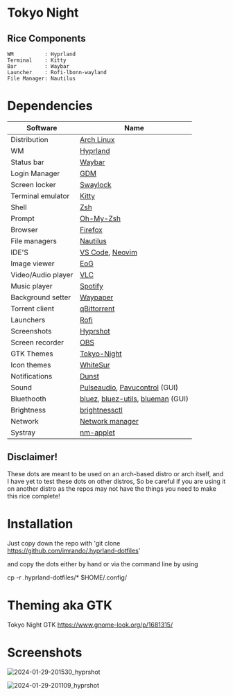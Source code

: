 # Tokyo Night 
## Rice Components
```
WM          : Hyprland
Terminal    : Kitty
Bar         : Waybar
Launcher    : Rofi-lbonn-wayland
File Manager: Nautilus
```

# Dependencies

| Software                                          | Name                                                                                                                                                                                                                                                                 |
| ------------------------------------------------- | -------------------------------------------------------------------------------------------------------------------------------------------------------------------------------------------------------------------------------------------------------------------- |
| Distribution                                      | [Arch Linux](https://archlinux.org/)                                                                                                                                                                                                                                 |
| WM                                                | [Hyprland](https://i3wm.org/)                                                            |
| Status bar                                        | [Waybar](https://github.com/Alexays/Waybar)                                                                                                           |
| Login Manager                                     | [GDM](https://wiki.archlinux.org/title/GDM)                                                                                                                                                                                                                        |
| Screen locker                                     | [Swaylock](https://github.com/swaywm/swaylock)                                                                                                                                                                                             |
| Terminal emulator                                 | [Kitty](https://wiki.archlinux.org/title/Kitty)                                                                                                                                                                                                              |
| Shell                                             | [Zsh](https://www.zsh.org/)                                                                                                                                                                                                                                       |
| Prompt                                            | [Oh-My-Zsh](https://ohmyz.sh/)                                                                                                                                                                                                                                     |
| Browser                                           | [Firefox](https://www.mozilla.org/en-US/firefox/new/)                                                                                                                                                                                                                |
| File managers                                     | [Nautilus](https://apps.gnome.org/Nautilus/)                                                                                                                                      |
| IDE'S                                             | [VS Code](https://wiki.archlinux.org/title/Visual_Studio_Code), [Neovim](https://wiki.archlinux.org/title/Neovim)                                                                                                                                                          |
| Image viewer                                      | [EoG](https://wiki.gnome.org/Apps/EyeOfGnome)                                                                                                                                                                                                                        |
| Video/Audio player                                | [VLC](https://wiki.archlinux.org/title/VLC_media_player)                                                                                                                                                                                                             |
| Music player                                      | [Spotify](https://wiki.archlinux.org/title/Spotify)                                                                                                                                                                                                                  |
| Background setter                                 | [Waypaper](https://github.com/anufrievroman/waypaper)                                                                                                                                                                                                                |
| Torrent client                                    | [qBittorrent](https://www.qbittorrent.org/)                                                                                                                                                                                                                          |
| Launchers                                         | [Rofi](https://wiki.archlinux.org/title/Rofi)                                                                                                                                                                                                                        |
| Screenshots                                       | [Hyprshot](https://github.com/Gustash/Hyprshot)                                                                                                                                                                                                                                  |
| Screen recorder                                   | [OBS](https://wiki.archlinux.org/title/Open_Broadcaster_Software)                                                                                                                                                                                                    |
| GTK Themes                                        | [Tokyo-Night](https://www.gnome-look.org/p/1681315/)                                                                                                                                                    |
| Icon themes                                       | [WhiteSur](https://github.com/vinceliuice/WhiteSur-icon-theme)                                                                                                                                                                                              |
| Notifications                                     | [Dunst](https://wiki.archlinux.org/title/Dunst)                                                                                                                                                                                                                      |
| Sound                                             | [Pulseaudio](https://wiki.archlinux.org/title/PulseAudio), [Pavucontrol](https://github.com/pulseaudio/pavucontrol) (GUI)                                                                                                                                            |
| Bluethooth                                        | [bluez](https://wiki.archlinux.org/title/bluetooth), [bluez-utils](https://wiki.archlinux.org/title/bluetooth), [blueman](https://github.com/blueman-project/blueman) (GUI)                                                                                          |
| Brightness                                        | [brightnessctl](https://gitlab.com/wavexx/acpilight)                                                                                                                                                                                                                     |
| Network                                           | [Network manager](https://wiki.archlinux.org/title/NetworkManager)                                                                                                                                                                                                                                                                                                                                                                                                                                                                                                                                                                                            |
| Systray                                           | [nm-applet](https://wiki.archlinux.org/title/NetworkManager#nm-applet)                                                                                          |




## Disclaimer!
These dots are meant to be used on an arch-based distro or arch itself, and I have yet to test these dots on other distros, 
So be careful if you are using it on another distro as the repos may not have the things you need to make this rice complete!

# Installation
Just copy down the repo with
'git clone https://github.com/imrando/.hyprland-dotfiles'

and copy the dots either by hand or via the command line by using

cp -r .hyprland-dotfiles/* $HOME/.config/

# Theming aka GTK

Tokyo Night GTK https://www.gnome-look.org/p/1681315/

# Screenshots

![2024-01-29-201530_hyprshot](https://github.com/imrando/.hyprland-dotfiles/assets/125212483/349e4631-38a8-496b-98f3-eef94da17b8f)

![2024-01-29-201109_hyprshot](https://github.com/imrando/.hyprland-dotfiles/assets/125212483/8d8e76c4-2394-4aaf-81c1-00536c62bf40)





